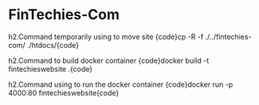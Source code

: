 # FinTechies-Com

h2.Command temporarily using to move site
{code}cp -R -f ./../fintechies-com/ ./htdocs/{code}

h2.Command to build docker container
{code}docker build -t fintechieswebsite .{code}

h2.Command using to run the docker container
{code}docker run -p 4000:80 fintechieswebsite{code}